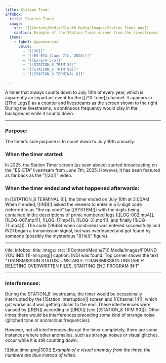 ```yaml
---
title: Station Timer
infobox:
  title: Station Timer
  image:
    src: ![[Content/Media/Sleuth Media/Images/Station Timer.png]]
    caption: Example of the Station Timer screen from the livestreams
  items:
    - label: Appearances
      value:
        - "[[30]]"
        - "[[ES-ETA (June 7th, 2025)]]"
        - "[[ES-ETA 5-5]]"
        - "[[STATION_8 TRIM 5]]"
        - "[[STATION_8 TRIM 90]]"
        - "[[STATION_8 TERMINAL 8]]"

---
```


A timer that always counts down to July 10th of every year, which is apparently an important event for the [[710 Tone]] channel. It appears in [[The Logs]] as a counter and livestreams as the screen shown to the right. During the livestreams, a continuous frequency would play in the background while it counts down.

---
### Purpose:

The timer's sole purpose is to count down to July 10th annually.

### When the timer started:

In 2025, the Station Timer screen (as seen above) started broadcasting on the "ES-ETA" livestream from June 7th, 2025. However, it has been featured as far back as the "[[30]]" video.

### When the timer ended and what happened afterwards:

In [[STATION_8 TERMINAL 8]], the timer ended on July 10th at 3:00AM. When it ended, [[INDI]] asked the viewers to enter in a 5-digit code (referred to as "the op code" by [[SYSTEM]]) with the digits being contained in the descriptions of prime numbered logs ([[LOG-002.mp4]], [[LOG-007.mp4]], [[LOG-17.mp4]], [[LOG-31.mp4]], and finally [[LOG-71.mp4]]). The code (28634 when combined) was entered successfully and INDI began a transmission signal, but was overloaded and got found by someone (possibly the mysterious "[[He]]" figure).

---
title: 
infobox:
  title: 
  image:
    src: ![[Content/Media/710 Media/Images/FOUND YOU INDI (1)-min.png]]
    caption: INDI was found. Top corner shows the text "TRANSMISSION STATUS: UNSTABLE. !TRANSMISSION UNSTABLE! DELETING OVERWRITTEN FILES. STARTING END PROGRAM IN:1"

---

### Interferences:

During the STATION_8 livestreams, the timer would be occasionally interrupted by the [[Station Interruption]] screen and [[Channel 14]], which got worse as it was getting closer to the end. These interferences were caused by [[REN]] according to [[INDI]] (see [[STATION_8 TRIM 90]]). Other times there would be interferences preceding some kind of strange noise (glitched tone or anomalous frequencies).

However, not all interferences disrupt the timer completely, there are some instances where other anomalies, such as strange noises or visual glitches, occur while it is still counting down.

![[blue timer.png|300]]
_Example of a visual anomaly from the timer, the numbers are blue instead of white._
